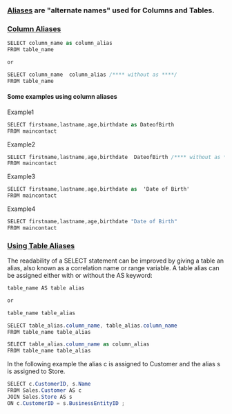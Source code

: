 ### [Aliases](https://www.youtube.com/watch?v=w1F0UgsYfis) are "alternate names" used for Columns and Tables.

### [Column Aliases]()

```C#
SELECT column_name as column_alias
FROM table_name

or

SELECT column_name  column_alias /**** without as ****/
FROM table_name
```

#### Some examples using column aliases

Example1
```C#
SELECT firstname,lastname,age,birthdate as DateofBirth
FROM maincontact
```
Example2
```C#
SELECT firstname,lastname,age,birthdate  DateofBirth /**** without as ****/
FROM maincontact
```
Example3
```C#
SELECT firstname,lastname,age,birthdate as  'Date of Birth' 
FROM maincontact
```
Example4
```C#
SELECT firstname,lastname,age,birthdate "Date of Birth"
FROM maincontact
```
### [Using Table Aliases](https://technet.microsoft.com/en-us/library/ms187455(v=sql.105).aspx)

The readability of a SELECT statement can be improved by giving a table an alias, also known as a correlation name or range variable. A table alias can be assigned either with or without the AS keyword:
```C#
table_name AS table alias

or

table_name table_alias
```

```C#
SELECT table_alias.column_name, table_alias.column_name
FROM table_name table_alias
```

```C#
SELECT table_alias.column_name as column_alias
FROM table_name table_alias
```
In the following example the alias c is assigned to Customer and the alias s is assigned to Store.


```C#
SELECT c.CustomerID, s.Name
FROM Sales.Customer AS c
JOIN Sales.Store AS s
ON c.CustomerID = s.BusinessEntityID ;
```
